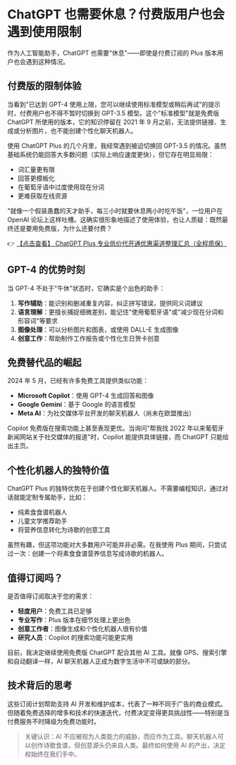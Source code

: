 # ChatGPT 也需要休息？付费版用户也会遇到使用限制

作为人工智能助手，ChatGPT 也需要"休息"——即使是付费订阅的 Plus 版本用户也会遇到这种情况。

## 付费版的限制体验

当看到"已达到 GPT-4 使用上限，您可以继续使用标准模型或稍后再试"的提示时，付费用户也不得不暂时切换到 GPT-3.5 模型。这个"标准模型"就是免费版 ChatGPT 所使用的版本，它的知识停留在 2021 年 9 月之前，无法提供链接、生成或分析图片，也不能创建个性化聊天机器人。

使用 ChatGPT Plus 的几个月里，我经常遇到被迫切换回 GPT-3.5 的情况。虽然基础系统仍能回答大多数问题（实际上响应速度更快），但它存在明显局限：

- 词汇量更有限
- 回答更模板化
- 在葡萄牙语中过度使用现在分词
- 更难获取在线资源

"就像一个假装愚蠢的天才助手，每三小时就要休息两小时吃午饭"，一位用户在 OpenAI 论坛上这样吐槽。这确实很形象地描述了使用体验，也让人质疑：既然最终还是要用免费版，为什么还要付费？

👉 [【点击查看】 ChatGPT Plus 专业低价代开通优惠渠道整理汇总（全程质保）](https://bit.ly/DaiKai)

## GPT-4 的优势时刻

当 GPT-4 不处于"午休"状态时，它确实是个出色的助手：

1. **写作辅助**：能识别和删减重复内容，纠正拼写错误，提供同义词建议
2. **语言理解**：更擅长捕捉细微差别，能记住"使用葡萄牙语"或"减少现在分词和形容词"等要求
3. **图像处理**：可以分析图片和图表，或使用 DALL-E 生成图像
4. **创意工作**：帮助制作工作报告或个性化生日贺卡创意

## 免费替代品的崛起

2024 年 5 月，已经有许多免费工具提供类似功能：

- **Microsoft Copilot**：使用 GPT-4 生成回答和图像
- **Google Gemini**：基于 Google 的语言模型
- **Meta AI**：为社交媒体平台开发的聊天机器人（尚未在欧盟推出）

Copilot 免费版在搜索功能上甚至表现更优。当询问"帮我找 2022 年以来葡萄牙新闻网站关于社交媒体的报道"时，Copilot 能提供具体链接，而 ChatGPT 只能给出主页。

## 个性化机器人的独特价值

ChatGPT Plus 的独特优势在于创建个性化聊天机器人。不需要编程知识，通过对话就能定制专属助手，比如：

- 纯素食食谱机器人
- 儿童文学推荐助手
- 将营养信息转化为诗歌的创意工具

虽然有趣，但这项功能对大多数用户可能并非必需。在我使用 Plus 期间，只尝试过一次：创建一个将素食食谱营养信息写成诗歌的机器人。

## 值得订阅吗？

是否值得订阅取决于您的需求：

- **轻度用户**：免费工具已足够
- **专业写作**：Plus 版本在细节处理上更出色
- **创意工作者**：图像生成和个性化机器人很有价值
- **研究人员**：Copilot 的搜索功能可能更实用

目前，我决定继续使用免费版 ChatGPT 配合其他 AI 工具。就像 GPS、搜索引擎和自动翻译一样，AI 聊天机器人正成为数字生活中不可或缺的部分。

## 技术背后的思考

这些订阅计划帮助支持 AI 开发和维护成本，代表了一种不同于广告的商业模式。但随着免费选择的增多和技术的快速迭代，付费决定变得更具挑战性——特别是当付费服务不时降级为免费功能时。

> 关键认识：AI 不应被视为人类能力的威胁，而应作为工具。聊天机器人可以创作诗歌食谱，但创意源头仍来自人类。最终如何使用 AI 的产出，决定权始终在我们手中。